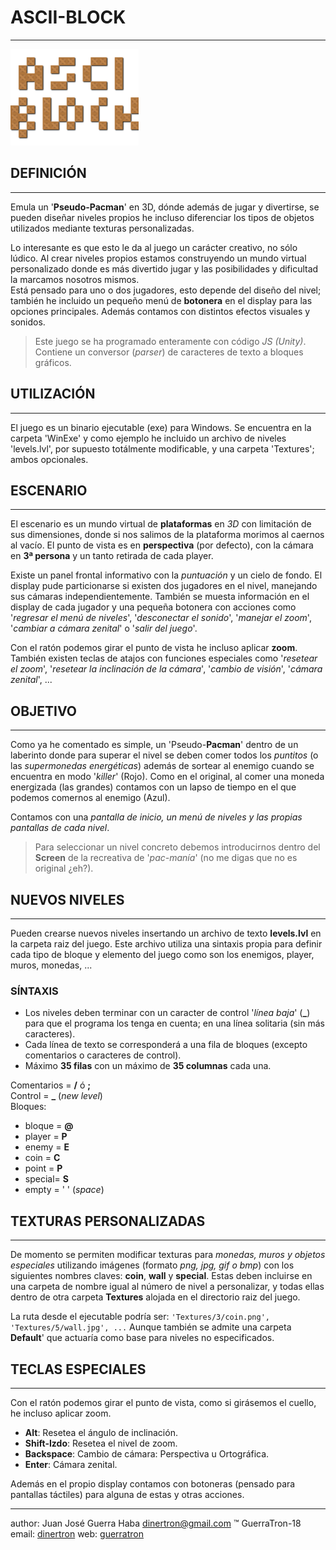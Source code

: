 # ASCII-BLOCK
  -----------
  [![ASCII-Block logo](logo.png "ASCII-Block GitHub page")](http://guerratron.github.io/ascii-block "ASCII-Block page")
 
## DEFINICIÓN
   ----------
  Emula un '**Pseudo-Pacman**' en 3D, dónde además de jugar y divertirse, se pueden diseñar niveles propios he incluso diferenciar los tipos de objetos utilizados mediante texturas personalizadas.  
  
  Lo interesante es que esto le da al juego un carácter creativo, no sólo lúdico. Al crear niveles propios estamos construyendo un mundo virtual personalizado donde es más divertido jugar y las posibilidades y dificultad la marcamos nosotros mismos.  
  Está pensado para uno o dos jugadores, esto depende del diseño del nivel; también he incluido un pequeño menú de **botonera** en el display para las opciones principales. Además contamos con distintos efectos visuales y sonidos. 
  
  > Este juego se ha programado enteramente con código *JS (Unity)*. Contiene un conversor (*parser*) de caracteres de texto a bloques gráficos.  
  
## UTILIZACIÓN
   -----------
   El juego es un binario ejecutable (exe) para Windows. Se encuentra en la carpeta 'WinExe' y como ejemplo he incluido un archivo de niveles 'levels.lvl', por supuesto totálmente modificable, y una carpeta 'Textures'; ambos opcionales.
  
## ESCENARIO
   ----------
   El escenario es un mundo virtual de **plataformas** en *3D* con limitación de sus dimensiones, donde si nos salimos de la plataforma morimos al caernos al vacío. El punto de vista es en **perspectiva** (por defecto), con la cámara en **3ª persona** y un tanto retirada de cada player.  
   
   Existe un panel frontal informativo con la *puntuación* y un cielo de fondo. El display pude particionarse si existen dos jugadores en el nivel, manejando sus cámaras independientemente.  También se muesta información en el display de cada jugador y una pequeña botonera con acciones como '*regresar el menú de niveles*', '*desconectar el sonido*', '*manejar el zoom*', '*cambiar a cámara zenital*' o '*salir del juego*'.
   
   Con el ratón podemos girar el punto de vista he incluso aplicar **zoom**. También existen teclas de atajos con funciones especiales como '*resetear el zoom*', '*resetear la inclinación de la cámara*', '*cambio de visión*', '*cámara zenital*', ...
  
## OBJETIVO
   --------
  Como ya he comentado es simple, un 'Pseudo-**Pacman**' dentro de un laberinto donde para superar el nivel se deben comer todos los *puntitos* (o las *supermonedas energéticas*) además de sortear al enemigo cuando se encuentra en modo '*killer*' (Rojo). Como en el original, al comer una moneda energizada (las grandes) contamos con un lapso de tiempo en el que podemos comernos al enemigo (Azul).  
  
  Contamos con una *pantalla de inicio, un menú de niveles y las propias pantallas de cada nivel*. 

>Para seleccionar un nivel concreto debemos introducirnos dentro del **Screen** de la recreativa de '*pac-manía*' (no me digas que no es original ¿eh?).
  
## NUEVOS NIVELES
   --------------
   Pueden crearse nuevos niveles insertando un archivo de texto **levels.lvl** en la carpeta raiz del juego. Este archivo utiliza una sintaxis propia para definir cada tipo de bloque y elemento del juego como son los enemigos, player, muros, monedas, ...
   
### SÍNTAXIS
   - Los niveles deben terminar con un caracter de control '*línea baja*' (**_**) para que el programa los tenga en cuenta; en una línea solitaria (sin más caracteres).
   - Cada línea de texto se corresponderá a una fila de bloques (excepto comentarios o caracteres de control).
   - Máximo **35 filas** con un máximo de **35 columnas** cada una.  
    
 Comentarios = **/** ó **;**  
 Control     = **_** (*new level*)  
 Bloques:  
 +   bloque = **@**  
 +   player = **P**  
 +   enemy  = **E**  
 +   coin   = **C**  
 +   point  = **P**  
 +   special= **S**  
 +   empty  = ' ' (*space*)  
   
## TEXTURAS PERSONALIZADAS
   -----------------------
   De momento se permiten modificar texturas para *monedas, muros y objetos especiales* utilizando imágenes (formato *png, jpg, gif o bmp*) con los siguientes nombres claves: **coin**, **wall** y **special**. Estas deben incluirse en una carpeta de nombre igual al número de nivel a personalizar, y todas ellas dentro de otra carpeta **Textures** alojada en el directorio raiz del juego.
   
   La ruta desde el ejecutable podría ser: `'Textures/3/coin.png', 'Textures/5/wall.jpg', ...` Aunque también se admite una carpeta **Default**' que actuaría como base para niveles no especificados.
 
## TECLAS ESPECIALES
   -----------------
   Con el ratón podemos girar el punto de vista, como si girásemos el cuello, he incluso aplicar zoom.
   
   - **Alt**: Resetea el ángulo de inclinación.
   - **Shift-Izdo**: Resetea el nivel de zoom.
   - **Backspace**: Cambio de cámara: Perspectiva u Ortográfica.
   - **Enter**: Cámara zenital.
   
   Además en el propio display contamos con botoneras (pensado para pantallas táctiles) para alguna de estas y otras acciones.
 
---------------------------

author: Juan José Guerra Haba <dinertron@gmail.com> &trade; GuerraTron-18 
email: [dinertron]
web: [guerratron]


[//]: # (These are reference links used in the body of this note and get stripped out when the markdown processor does its job. There is no need to format nicely because it shouldn't be seen. Thanks SO - http://stackoverflow.com/questions/4823468/store-comments-in-markdown-syntax)

   [dinertron]: <mailto:dinertron@gmail.com>
   [guerraTron]: <http://github.guerratron.io/>
